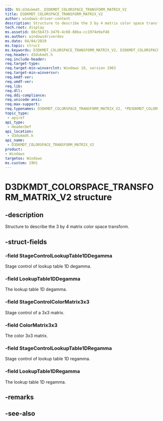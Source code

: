 ```yaml
---
UID: NS:d3dukmdt._D3DKMDT_COLORSPACE_TRANSFORM_MATRIX_V2
title: D3DKMDT_COLORSPACE_TRANSFORM_MATRIX_V2
author: windows-driver-content
description: Structure to describe the 3 by 4 matrix color space transform.
tech.root: display
ms.assetid: 66c5b473-3479-4c68-88ba-cc1974e9af48
ms.author: windowsdriverdev
ms.date: 04/04/2019
ms.topic: struct
ms.keywords: D3DKMDT_COLORSPACE_TRANSFORM_MATRIX_V2, D3DKMDT_COLORSPACE_TRANSFORM_MATRIX_V2, *PD3DKMDT_COLORSPACE_TRANSFORM_MATRIX_V2, 
req.header: d3dukmdt.h
req.include-header:
req.target-type:
req.target-min-winverclnt: Windows 10, version 1903
req.target-min-winversvr:
req.kmdf-ver:
req.umdf-ver:
req.lib:
req.dll:
req.ddi-compliance:
req.unicode-ansi:
req.max-support:
req.typenames: D3DKMDT_COLORSPACE_TRANSFORM_MATRIX_V2, *PD3DKMDT_COLORSPACE_TRANSFORM_MATRIX_V2
topic_type: 
 - apiref
api_type: 
 - HeaderDef
api_location: 
 - d3dukmdt.h
api_name: 
 - D3DKMDT_COLORSPACE_TRANSFORM_MATRIX_V2
product:
- Windows
targetos: Windows
ms.custom: 19H1
---
```


# D3DKMDT_COLORSPACE_TRANSFORM_MATRIX_V2 structure

## -description

Structure to describe the 3 by 4 matrix color space transform.

## -struct-fields

### -field StageControlLookupTable1DDegamma

Stage control of lookup table 1D degamma.

### -field LookupTable1DDegamma

The lookup table 1D degamma.

### -field StageControlColorMatrix3x3

Stage control of a 3x3 matrix.

### -field ColorMatrix3x3

The color 3x3 matrix.

### -field StageControlLookupTable1DRegamma

Stage control of lookup table 1D regamma.

### -field LookupTable1DRegamma
 
The lookup table 1D regamma.

## -remarks

## -see-also
